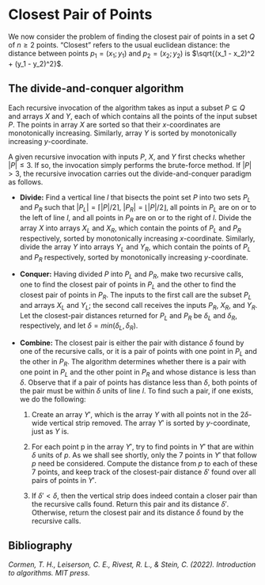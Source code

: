 # Closest Pair of Points

We now consider the problem of finding the closest pair of points in a set $Q$ of $n \geq 2$ points. “Closest” refers to the usual euclidean distance: the distance between points $p_1 = (x_1; y_1)$ and $p_2 = (x_2; y_2)$ is $\sqrt{(x_1 - x_2)^2 + (y_1 - y_2)^2}$.

## The divide-and-conquer algorithm

Each recursive invocation of the algorithm takes as input a subset $P \subseteq Q$ and arrays $X$ and $Y$, each of which contains all the points of the input subset $P$. The points in array $X$ are sorted so that their $x$-coordinates are monotonically increasing. Similarly, array $Y$ is sorted by monotonically increasing $y$-coordinate.

A given recursive invocation with inputs $P$, $X$, and $Y$ first checks whether
$|P| \leq 3$. If so, the invocation simply performs the brute-force method. If $|P| \gt 3$, the recursive invocation carries out the divide-and-conquer paradigm as follows.

- **Divide:** Find a vertical line $l$ that bisects the point set $P$ into two sets $P_L$ and $P_R$ such that $|P_L| = \lceil|P|/2\rceil$, $|P_R| = \lfloor|P|/2\rfloor$, all points in $P_L$ are on or to the left of line $l$, and all points in $P_R$ are on or to the right of $l$. Divide the array $X$ into arrays $X_L$ and $X_R$, which contain the points of $P_L$ and $P_R$ respectively, sorted by monotonically increasing $x$-coordinate. Similarly, divide the array $Y$ into arrays $Y_L$ and $Y_R$, which contain the points of $P_L$ and $P_R$ respectively, sorted by monotonically increasing $y$-coordinate.

- **Conquer:** Having divided $P$ into $P_L$ and $P_R$, make two recursive calls, one to find the closest pair of points in $P_L$ and the other to find the closest pair of points in $P_R$. The inputs to the first call are the subset $P_L$ and arrays $X_L$ and $Y_L$; the second call receives the inputs $P_R$, $X_R$, and $Y_R$. Let the closest-pair distances returned for $P_L$ and $P_R$ be $\delta_L$ and $\delta_R$, respectively, and let $\delta = min(\delta_L, \delta_R)$.

- **Combine:** The closest pair is either the pair with distance $\delta$ found by one of the recursive calls, or it is a pair of points with one point in $P_L$ and the other in $P_R$. The algorithm determines whether there is a pair with one point in $P_L$ and the other point in $P_R$ and whose distance is less than $\delta$. Observe that if a pair of points has distance less than $\delta$, both points of the pair must be within $\delta$ units of line $l$. To find such a pair, if one exists, we do the following:

    1. Create an array $Y'$, which is the array $Y$ with all points not in the $2\delta$-wide vertical strip removed. The array $Y'$ is sorted by $y$-coordinate, just as $Y$ is.

    2. For each point p in the array $Y'$, try to find points in $Y'$ that are within $\delta$ units of $p$. As we shall see shortly, only the 7 points in $Y'$ that follow $p$ need be considered. Compute the distance from $p$ to each of these 7 points, and keep track of the closest-pair distance $\delta'$ found over all pairs of points in $Y'$.

    3. If $\delta' < \delta$, then the vertical strip does indeed contain a closer pair than the recursive calls found. Return this pair and its distance $\delta'$. Otherwise, return the closest pair and its distance $\delta$ found by the recursive calls.

## Bibliography

*Cormen, T. H., Leiserson, C. E., Rivest, R. L., & Stein, C. (2022). Introduction to algorithms. MIT press.*